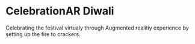 # CelebrationAR Diwali
 Celebrating the festival virtualy through Augmented realitiy experience by setting up the fire to crackers.
